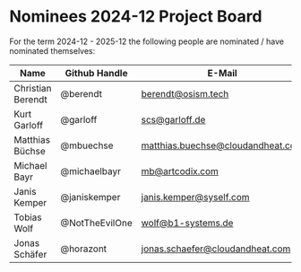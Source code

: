 # Nominees 2024-12 Project Board

For the term 2024-12 - 2025-12 the following people are nominated / have nominated themselves:

| Name              | Github Handle  | E-Mail                              |
| ------------------| -------------- | ----------------------------------- |
| Christian Berendt | @berendt       | <berendt@osism.tech>                |
| Kurt Garloff      | @garloff       | <scs@garloff.de>                    |
| Matthias Büchse   | @mbuechse      | <matthias.buechse@cloudandheat.com> |
| Michael Bayr      | @michaelbayr   | <mb@artcodix.com>                   |
| Janis Kemper      | @janiskemper   | <janis.kemper@syself.com>           |
| Tobias Wolf       | @NotTheEvilOne | <wolf@b1-systems.de>                |
| Jonas Schäfer     | @horazont      | <jonas.schaefer@cloudandheat.com>   |
